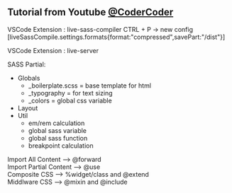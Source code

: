 
## Tutorial from Youtube <a href="https://www.youtube.com/@TheCoderCoder">@CoderCoder</a>

VSCode Extension : live-sass-compiler
CTRL + P -> new config  [liveSassCompile.settings.formats{format:"compressed",savePart:"/dist"}]

VSCode Extension : live-server


SASS Partial:
 - Globals
   - _boilerplate.scss  = base template for html
   - _typography = for text sizing
   - _colors = global css variable
 - Layout
 - Util
   - em/rem calculation
   - global sass variable
   - global sass function
   - breakpoint calculation 
  
  
Import All Content --> @forward  
Import Partial Content --> @use  
Composite CSS --> %widget/class and @extend  
Middlware CSS --> @mixin and @include  



